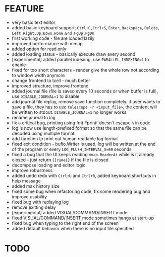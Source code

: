 # FEATURE

- very basic text editor
- added basic keyboard support: `Ctrl+C,Ctrl+S`, `Enter`, `Backspace`, `Delete`, `Left,Right,Up,Down,Home,End,PgUp,PgDn`
- first working code - file are loaded lazily
- improved performance with mmap
- added option for read only
- added loading status - basically execute draw every second
- [experimental] added parallel indexing, use `PARALLEL_INDEXING=1` to enable
- fixed for too short characters - render give the whole row not according to window width anymore
- change frontend to tcell - much better
- improved structure, improve frontend
- added journal file (file is saved every 10 seconds or when buffer is full), use `DISABLE_JOURNAL=1` to disable
- add journal file replay, remove save function completely. if user wants to save a file, they has to use `telescope -r <input_file>`, the content will be written to stdout. `DISABLE_JOURNAL=1` no longer works
- rename journal to log
- fix a critical bug, printing using fmt.Fprintf doesn't escape `%` in code
- log is now use length-prefixed format so that the same file can be decoded using multiple format
- add function to print out human readable log format
- fixed exit condition - bufio.Writer is used, log will be written at the end of the program or every `LOG_FLUSH_INTERVAL_S=60` seconds
- fixed a bug that the UI keeps reading `mmap.ReaderAt` while is it already closed - just return `[]rune{}` if the file is closed
- decompose loading and editor logic
- improve robustness
- added undo redo with `Ctrl+U` and `Ctrl+R`, added keyboard shortcuts in help message
- added max history size
- fixed some bug when refactoring code, fix some rendering bug and improve usability
- fixed bug with replaying log
- remove exitting delay
- [experimental] added VISUAL/COMMAND/INSERT mode
- fixed VISUAL/COMMAND/INSERT mode sometimes hangs at start-up
- fixed bug when typing to the right end of the screen
- added default behavior when there is no input file specified

# TODO

